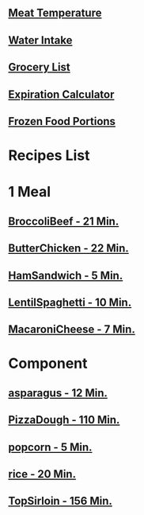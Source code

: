 ## [Meat Temperature](https://www.clickthisnick.com/recipes/meatTemp.html)
## [Water Intake](https://www.clickthisnick.com/recipes/waterIntake.html)
## [Grocery List](https://www.clickthisnick.com/recipes/groceryList.html)
## [Expiration Calculator](https://www.clickthisnick.com/recipes/expirationCalculator.html)
## [Frozen Food Portions](https://www.clickthisnick.com/recipes/frozenFood.html)
# Recipes List
# 1 Meal
## [BroccoliBeef - 21 Min.](https://www.clickthisnick.com/recipes/dist/broccolibeef.html)

## [ButterChicken - 22 Min.](https://www.clickthisnick.com/recipes/dist/butterchicken.html)

## [HamSandwich - 5 Min.](https://www.clickthisnick.com/recipes/dist/hamsandwich.html)

## [LentilSpaghetti - 10 Min.](https://www.clickthisnick.com/recipes/dist/lentilspaghetti.html)

## [MacaroniCheese - 7 Min.](https://www.clickthisnick.com/recipes/dist/macaronicheese.html)

# Component
## [asparagus - 12 Min.](https://www.clickthisnick.com/recipes/dist/asparagus.html)

## [PizzaDough - 110 Min.](https://www.clickthisnick.com/recipes/dist/pizzadough.html)

## [popcorn - 5 Min.](https://www.clickthisnick.com/recipes/dist/popcorn.html)

## [rice - 20 Min.](https://www.clickthisnick.com/recipes/dist/rice.html)

## [TopSirloin - 156 Min.](https://www.clickthisnick.com/recipes/dist/topsirloin.html)

